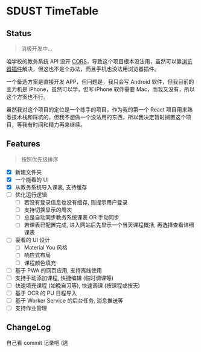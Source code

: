 # SDUST TimeTable

## Status

> 消极开发中...

咱学校的教务系统 API 没开 [CORS](https://developer.mozilla.org/en-US/docs/Web/HTTP/CORS)，导致这个项目根本没法用，虽然可以靠[浏览器插件](https://chromewebstore.google.com/detail/allow-cors-access-control/lhobafahddgcelffkeicbaginigeejlf)解决，但这也不是个办法，而且手机也没法用浏览器插件。

一个备选方案是直接开发 APP，但问题是，我只会写 Android 软件，但我目前的主力机是 iPhone，虽然可以学，但写 iPhone 软件需要 Mac，而我又没有，所以这个方案也不行。

虽然我对这个项目的定位是一个练手的项目，作为我的第一个 React 项目用来熟悉技术栈和踩坑的，但我不想做一个没法用的东西，所以我决定暂时搁置这个项目，等我有时间和精力再来继续。

## Features

> 按照优先级排序

- [x] 新建文件夹
- [x] 一个能看的 UI
- [x] 从教务系统导入课表, 支持缓存
- [ ] 优化运行逻辑
  - [ ] 若没有登录信息也没有缓存, 则提示用户登录
  - [ ] 支持切换显示的周次
  - [ ] 总是自动同步教务系统课表 OR 手动同步
  - [ ] 若课表已配置完成, 进入网站后先显示一个当天课程概括, 再选择查看详细课表
- [ ] 豪看的 UI 设计
  - [ ] Material You 风格
  - [ ] 响应式布局
  - [ ] 课程颜色填充
- [ ] 基于 PWA 的网页应用, 支持离线使用
- [ ] 支持手动添加课程, 快捷编辑 (临时调课等)
- [ ] 快速填充课程 (如晚自习等),  快速调课 (按课程或按天)
- [ ] 基于 OCR 的 PU 日程导入
- [ ] 基于 Worker Service 的后台任务, 消息推送等
- [ ] 支持作业管理

## ChangeLog

自己看 commit 记录吧 (逃
